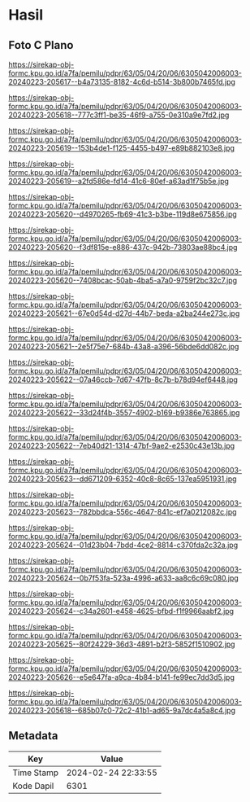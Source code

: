 # Hasil

## Foto C Plano

https://sirekap-obj-formc.kpu.go.id/a7fa/pemilu/pdpr/63/05/04/20/06/6305042006003-20240223-205617--b4a73135-8182-4c6d-b514-3b800b7465fd.jpg

https://sirekap-obj-formc.kpu.go.id/a7fa/pemilu/pdpr/63/05/04/20/06/6305042006003-20240223-205618--777c3ff1-be35-46f9-a755-0e310a9e7fd2.jpg

https://sirekap-obj-formc.kpu.go.id/a7fa/pemilu/pdpr/63/05/04/20/06/6305042006003-20240223-205619--153b4de1-f125-4455-b497-e89b882103e8.jpg

https://sirekap-obj-formc.kpu.go.id/a7fa/pemilu/pdpr/63/05/04/20/06/6305042006003-20240223-205619--a2fd586e-fd14-41c6-80ef-a63ad1f75b5e.jpg

https://sirekap-obj-formc.kpu.go.id/a7fa/pemilu/pdpr/63/05/04/20/06/6305042006003-20240223-205620--d4970265-fb69-41c3-b3be-119d8e675856.jpg

https://sirekap-obj-formc.kpu.go.id/a7fa/pemilu/pdpr/63/05/04/20/06/6305042006003-20240223-205620--f3df815e-e886-437c-942b-73803ae88bc4.jpg

https://sirekap-obj-formc.kpu.go.id/a7fa/pemilu/pdpr/63/05/04/20/06/6305042006003-20240223-205620--7408bcac-50ab-4ba5-a7a0-9759f2bc32c7.jpg

https://sirekap-obj-formc.kpu.go.id/a7fa/pemilu/pdpr/63/05/04/20/06/6305042006003-20240223-205621--67e0d54d-d27d-44b7-beda-a2ba244e273c.jpg

https://sirekap-obj-formc.kpu.go.id/a7fa/pemilu/pdpr/63/05/04/20/06/6305042006003-20240223-205621--2e5f75e7-684b-43a8-a396-56bde6dd082c.jpg

https://sirekap-obj-formc.kpu.go.id/a7fa/pemilu/pdpr/63/05/04/20/06/6305042006003-20240223-205622--07a46ccb-7d67-47fb-8c7b-b78d94ef6448.jpg

https://sirekap-obj-formc.kpu.go.id/a7fa/pemilu/pdpr/63/05/04/20/06/6305042006003-20240223-205622--33d24f4b-3557-4902-b169-b9386e763865.jpg

https://sirekap-obj-formc.kpu.go.id/a7fa/pemilu/pdpr/63/05/04/20/06/6305042006003-20240223-205622--7eb40d21-1314-47bf-9ae2-e2530c43e13b.jpg

https://sirekap-obj-formc.kpu.go.id/a7fa/pemilu/pdpr/63/05/04/20/06/6305042006003-20240223-205623--dd671209-6352-40c8-8c65-137ea5951931.jpg

https://sirekap-obj-formc.kpu.go.id/a7fa/pemilu/pdpr/63/05/04/20/06/6305042006003-20240223-205623--782bbdca-556c-4647-841c-ef7a0212082c.jpg

https://sirekap-obj-formc.kpu.go.id/a7fa/pemilu/pdpr/63/05/04/20/06/6305042006003-20240223-205624--01d23b04-7bdd-4ce2-8814-c370fda2c32a.jpg

https://sirekap-obj-formc.kpu.go.id/a7fa/pemilu/pdpr/63/05/04/20/06/6305042006003-20240223-205624--0b7f53fa-523a-4996-a633-aa8c6c69c080.jpg

https://sirekap-obj-formc.kpu.go.id/a7fa/pemilu/pdpr/63/05/04/20/06/6305042006003-20240223-205624--c34a2601-e458-4625-bfbd-f1f9966aabf2.jpg

https://sirekap-obj-formc.kpu.go.id/a7fa/pemilu/pdpr/63/05/04/20/06/6305042006003-20240223-205625--80f24229-36d3-4891-b2f3-5852f1510902.jpg

https://sirekap-obj-formc.kpu.go.id/a7fa/pemilu/pdpr/63/05/04/20/06/6305042006003-20240223-205626--e5e647fa-a9ca-4b84-b141-fe99ec7dd3d5.jpg

https://sirekap-obj-formc.kpu.go.id/a7fa/pemilu/pdpr/63/05/04/20/06/6305042006003-20240223-205618--685b07c0-72c2-41b1-ad65-9a7dc4a5a8c4.jpg


## Metadata

| Key        | Value               |
| ---------- | ------------------- |
| Time Stamp | 2024-02-24 22:33:55 |
| Kode Dapil | 6301                |



